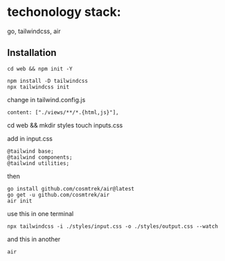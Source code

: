 # techonology stack:

go, tailwindcss, air

## Installation

```
cd web && npm init -Y
```

```
npm install -D tailwindcss
npx tailwindcss init
```

change in tailwind.config.js 

```
content: ["./views/**/*.{html,js}"],
```
cd web && mkdir styles
touch inputs.css

add in input.css 
```
@tailwind base;
@tailwind components;
@tailwind utilities;
```

then

```
go install github.com/cosmtrek/air@latest
go get -u github.com/cosmtrek/air
air init
```

use this in one terminal

```
npx tailwindcss -i ./styles/input.css -o ./styles/output.css --watch
```

and this in another 

```
air
```